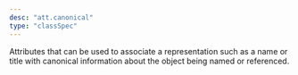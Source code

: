 ```yaml
---
desc: "att.canonical"
type: "classSpec"
---
```


Attributes that can be used to associate a representation such as a name or title
with
canonical information about the object being named or referenced.